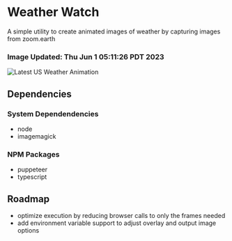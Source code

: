 # Weather Watch

A simple utility to create animated images of weather by capturing images from zoom.earth

### Image Updated: Thu Jun  1 05:11:26 PDT 2023

![Latest US Weather Animation](animations/2023-06-01.webp)

## Dependencies
### System Dependendencies
* node
* imagemagick
### NPM Packages
* puppeteer
* typescript

## Roadmap
* optimize execution by reducing browser calls to only the frames needed
* add environment variable support to adjust overlay and output image options
